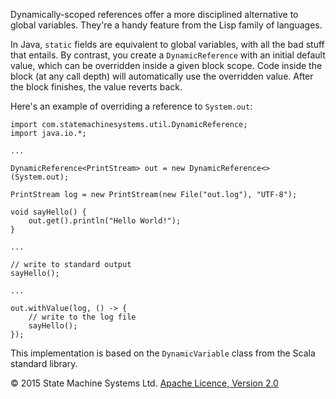 Dynamically-scoped references offer a more disciplined alternative to global variables. They're a handy feature from
the Lisp family of languages.

In Java, `static` fields are equivalent to global variables, with all the bad stuff that entails. By contrast, you
create a `DynamicReference` with an initial default value, which can be overridden inside a given block
scope. Code inside the block (at any call depth) will automatically use the overridden value. After the block
finishes, the value reverts back.

Here's an example of overriding a reference to `System.out`:

    import com.statemachinesystems.util.DynamicReference;
    import java.io.*;

    ...

    DynamicReference<PrintStream> out = new DynamicReference<>(System.out);

    PrintStream log = new PrintStream(new File("out.log"), "UTF-8");

    void sayHello() {
        out.get().println("Hello World!");
    }

    ...

    // write to standard output
    sayHello();

    ...

    out.withValue(log, () -> {
        // write to the log file
        sayHello();
    });

This implementation is based on the `DynamicVariable` class from the Scala standard library.

&copy; 2015 State Machine Systems Ltd. [Apache Licence, Version 2.0](http://www.apache.org/licenses/LICENSE-2.0)
